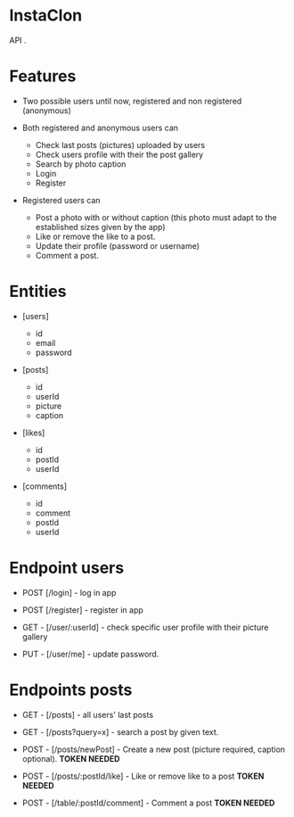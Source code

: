 # InstaClon

API .

# Features

-   Two possible users until now, registered and non registered (anonymous)

-   Both registered and anonymous users can

    -   Check last posts (pictures) uploaded by users
    -   Check users profile with their the post gallery
    -   Search by photo caption
    -   Login
    -   Register

-   Registered users can
    -   Post a photo with or without caption (this photo must adapt to the established sizes given by the app)
    -   Like or remove the like to a post.
    -   Update their profile (password or username)
    -   Comment a post.

# Entities

-   [users]

    -   id
    -   email
    -   password

-   [posts]

    -   id
    -   userId
    -   picture
    -   caption

-   [likes]

    -   id
    -   postId
    -   userId

-   [comments]

    -   id
    -   comment
    -   postId
    -   userId

# Endpoint users

-   POST [/login] - log in app

-   POST [/register] - register in app

-   GET - [/user/:userId] - check specific user profile with their picture gallery

-   PUT - [/user/me] - update password.

# Endpoints posts

-   GET - [/posts] - all users' last posts

-   GET - [/posts?query=x] - search a post by given text.

-   POST - [/posts/newPost] - Create a new post (picture required, caption optional). **TOKEN NEEDED**

-   POST - [/posts/:postId/like] - Like or remove like to a post **TOKEN NEEDED**

-   POST - [/table/:postId/comment] - Comment a post **TOKEN NEEDED**
